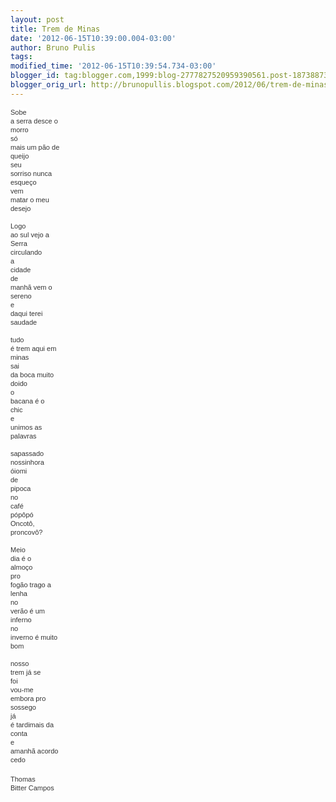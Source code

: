 ```yaml
---
layout: post
title: Trem de Minas
date: '2012-06-15T10:39:00.004-03:00'
author: Bruno Pulis
tags: 
modified_time: '2012-06-15T10:39:54.734-03:00'
blogger_id: tag:blogger.com,1999:blog-2777827520959390561.post-1873887340992921073
blogger_orig_url: http://brunopullis.blogspot.com/2012/06/trem-de-minas.html
---
```


<span style="-webkit-text-size-adjust: auto; -webkit-text-stroke-width: 0px; background-color: white; color: #333333; display: inline !important; float: none; font-family: 'lucida grande', tahoma, verdana, arial, sans-serif; font-size: 11px; font-style: normal; font-variant: normal; font-weight: normal; letter-spacing: normal; line-height: 14px; orphans: 2; text-align: left; text-indent: 0px; text-transform: none; white-space: pre-wrap; widows: 2; word-spacing: 0px;">Sobe a serra desce o morro</span><br style="-webkit-text-size-adjust: auto; -webkit-text-stroke-width: 0px; background-color: white; color: #333333; font-family: 'lucida grande', tahoma, verdana, arial, sans-serif; font-size: 11px; font-style: normal; font-variant: normal; font-weight: normal; letter-spacing: normal; line-height: 14px; orphans: 2; text-align: left; text-indent: 0px; text-transform: none; white-space: pre-wrap; widows: 2; word-spacing: 0px;" /><span style="-webkit-text-size-adjust: auto; -webkit-text-stroke-width: 0px; background-color: white; color: #333333; display: inline !important; float: none; font-family: 'lucida grande', tahoma, verdana, arial, sans-serif; font-size: 11px; font-style: normal; font-variant: normal; font-weight: normal; letter-spacing: normal; line-height: 14px; orphans: 2; text-align: left; text-indent: 0px; text-transform: none; white-space: pre-wrap; widows: 2; word-spacing: 0px;">só mais um pão de queijo</span><br style="-webkit-text-size-adjust: auto; -webkit-text-stroke-width: 0px; background-color: white; color: #333333; font-family: 'lucida grande', tahoma, verdana, arial, sans-serif; font-size: 11px; font-style: normal; font-variant: normal; font-weight: normal; letter-spacing: normal; line-height: 14px; orphans: 2; text-align: left; text-indent: 0px; text-transform: none; white-space: pre-wrap; widows: 2; word-spacing: 0px;" /><span style="-webkit-text-size-adjust: auto; -webkit-text-stroke-width: 0px; background-color: white; color: #333333; display: inline !important; float: none; font-family: 'lucida grande', tahoma, verdana, arial, sans-serif; font-size: 11px; font-style: normal; font-variant: normal; font-weight: normal; letter-spacing: normal; line-height: 14px; orphans: 2; text-align: left; text-indent: 0px; text-transform: none; white-space: pre-wrap; widows: 2; word-spacing: 0px;">seu sorriso nunca esqueço</span><br style="-webkit-text-size-adjust: auto; -webkit-text-stroke-width: 0px; background-color: white; color: #333333; font-family: 'lucida grande', tahoma, verdana, arial, sans-serif; font-size: 11px; font-style: normal; font-variant: normal; font-weight: normal; letter-spacing: normal; line-height: 14px; orphans: 2; text-align: left; text-indent: 0px; text-transform: none; white-space: pre-wrap; widows: 2; word-spacing: 0px;" /><span style="-webkit-text-size-adjust: auto; -webkit-text-stroke-width: 0px; background-color: white; color: #333333; display: inline !important; float: none; font-family: 'lucida grande', tahoma, verdana, arial, sans-serif; font-size: 11px; font-style: normal; font-variant: normal; font-weight: normal; letter-spacing: normal; line-height: 14px; orphans: 2; text-align: left; text-indent: 0px; text-transform: none; white-space: pre-wrap; widows: 2; word-spacing: 0px;">vem matar o meu desejo</span><br style="-webkit-text-size-adjust: auto; -webkit-text-stroke-width: 0px; background-color: white; color: #333333; font-family: 'lucida grande', tahoma, verdana, arial, sans-serif; font-size: 11px; font-style: normal; font-variant: normal; font-weight: normal; letter-spacing: normal; line-height: 14px; orphans: 2; text-align: left; text-indent: 0px; text-transform: none; white-space: pre-wrap; widows: 2; word-spacing: 0px;" /><br style="-webkit-text-size-adjust: auto; -webkit-text-stroke-width: 0px; background-color: white; color: #333333; font-family: 'lucida grande', tahoma, verdana, arial, sans-serif; font-size: 11px; font-style: normal; font-variant: normal; font-weight: normal; letter-spacing: normal; line-height: 14px; orphans: 2; text-align: left; text-indent: 0px; text-transform: none; white-space: pre-wrap; widows: 2; word-spacing: 0px;" /><span style="-webkit-text-size-adjust: auto; -webkit-text-stroke-width: 0px; background-color: white; color: #333333; display: inline !important; float: none; font-family: 'lucida grande', tahoma, verdana, arial, sans-serif; font-size: 11px; font-style: normal; font-variant: normal; font-weight: normal; letter-spacing: normal; line-height: 14px; orphans: 2; text-align: left; text-indent: 0px; text-transform: none; white-space: pre-wrap; widows: 2; word-spacing: 0px;">Logo ao sul vejo a Serra</span><br style="-webkit-text-size-adjust: auto; -webkit-text-stroke-width: 0px; background-color: white; color: #333333; font-family: 'lucida grande', tahoma, verdana, arial, sans-serif; font-size: 11px; font-style: normal; font-variant: normal; font-weight: normal; letter-spacing: normal; line-height: 14px; orphans: 2; text-align: left; text-indent: 0px; text-transform: none; white-space: pre-wrap; widows: 2; word-spacing: 0px;" /><span style="-webkit-text-size-adjust: auto; -webkit-text-stroke-width: 0px; background-color: white; color: #333333; display: inline !important; float: none; font-family: 'lucida grande', tahoma, verdana, arial, sans-serif; font-size: 11px; font-style: normal; font-variant: normal; font-weight: normal; letter-spacing: normal; line-height: 14px; orphans: 2; text-align: left; text-indent: 0px; text-transform: none; white-space: pre-wrap; widows: 2; word-spacing: 0px;">circulando a cidade</span><br style="-webkit-text-size-adjust: auto; -webkit-text-stroke-width: 0px; background-color: white; color: #333333; font-family: 'lucida grande', tahoma, verdana, arial, sans-serif; font-size: 11px; font-style: normal; font-variant: normal; font-weight: normal; letter-spacing: normal; line-height: 14px; orphans: 2; text-align: left; text-indent: 0px; text-transform: none; white-space: pre-wrap; widows: 2; word-spacing: 0px;" /><span style="-webkit-text-size-adjust: auto; -webkit-text-stroke-width: 0px; background-color: white; color: #333333; display: inline !important; float: none; font-family: 'lucida grande', tahoma, verdana, arial, sans-serif; font-size: 11px; font-style: normal; font-variant: normal; font-weight: normal; letter-spacing: normal; line-height: 14px; orphans: 2; text-align: left; text-indent: 0px; text-transform: none; white-space: pre-wrap; widows: 2; word-spacing: 0px;">de manhã vem o sereno</span><br style="-webkit-text-size-adjust: auto; -webkit-text-stroke-width: 0px; background-color: white; color: #333333; font-family: 'lucida grande', tahoma, verdana, arial, sans-serif; font-size: 11px; font-style: normal; font-variant: normal; font-weight: normal; letter-spacing: normal; line-height: 14px; orphans: 2; text-align: left; text-indent: 0px; text-transform: none; white-space: pre-wrap; widows: 2; word-spacing: 0px;" /><span style="-webkit-text-size-adjust: auto; -webkit-text-stroke-width: 0px; background-color: white; color: #333333; display: inline !important; float: none; font-family: 'lucida grande', tahoma, verdana, arial, sans-serif; font-size: 11px; font-style: normal; font-variant: normal; font-weight: normal; letter-spacing: normal; line-height: 14px; orphans: 2; text-align: left; text-indent: 0px; text-transform: none; white-space: pre-wrap; widows: 2; word-spacing: 0px;">e daqui terei saudade</span><br style="-webkit-text-size-adjust: auto; -webkit-text-stroke-width: 0px; background-color: white; color: #333333; font-family: 'lucida grande', tahoma, verdana, arial, sans-serif; font-size: 11px; font-style: normal; font-variant: normal; font-weight: normal; letter-spacing: normal; line-height: 14px; orphans: 2; text-align: left; text-indent: 0px; text-transform: none; white-space: pre-wrap; widows: 2; word-spacing: 0px;" /><br style="-webkit-text-size-adjust: auto; -webkit-text-stroke-width: 0px; background-color: white; color: #333333; font-family: 'lucida grande', tahoma, verdana, arial, sans-serif; font-size: 11px; font-style: normal; font-variant: normal; font-weight: normal; letter-spacing: normal; line-height: 14px; orphans: 2; text-align: left; text-indent: 0px; text-transform: none; white-space: pre-wrap; widows: 2; word-spacing: 0px;" /><span style="-webkit-text-size-adjust: auto; -webkit-text-stroke-width: 0px; background-color: white; color: #333333; display: inline !important; float: none; font-family: 'lucida grande', tahoma, verdana, arial, sans-serif; font-size: 11px; font-style: normal; font-variant: normal; font-weight: normal; letter-spacing: normal; line-height: 14px; orphans: 2; text-align: left; text-indent: 0px; text-transform: none; white-space: pre-wrap; widows: 2; word-spacing: 0px;">tudo é trem aqui em minas</span><br style="-webkit-text-size-adjust: auto; -webkit-text-stroke-width: 0px; background-color: white; color: #333333; font-family: 'lucida grande', tahoma, verdana, arial, sans-serif; font-size: 11px; font-style: normal; font-variant: normal; font-weight: normal; letter-spacing: normal; line-height: 14px; orphans: 2; text-align: left; text-indent: 0px; text-transform: none; white-space: pre-wrap; widows: 2; word-spacing: 0px;" /><span style="-webkit-text-size-adjust: auto; -webkit-text-stroke-width: 0px; background-color: white; color: #333333; display: inline !important; float: none; font-family: 'lucida grande', tahoma, verdana, arial, sans-serif; font-size: 11px; font-style: normal; font-variant: normal; font-weight: normal; letter-spacing: normal; line-height: 14px; orphans: 2; text-align: left; text-indent: 0px; text-transform: none; white-space: pre-wrap; widows: 2; word-spacing: 0px;">sai da boca muito doido</span><br style="-webkit-text-size-adjust: auto; -webkit-text-stroke-width: 0px; background-color: white; color: #333333; font-family: 'lucida grande', tahoma, verdana, arial, sans-serif; font-size: 11px; font-style: normal; font-variant: normal; font-weight: normal; letter-spacing: normal; line-height: 14px; orphans: 2; text-align: left; text-indent: 0px; text-transform: none; white-space: pre-wrap; widows: 2; word-spacing: 0px;" /><span style="-webkit-text-size-adjust: auto; -webkit-text-stroke-width: 0px; background-color: white; color: #333333; display: inline !important; float: none; font-family: 'lucida grande', tahoma, verdana, arial, sans-serif; font-size: 11px; font-style: normal; font-variant: normal; font-weight: normal; letter-spacing: normal; line-height: 14px; orphans: 2; text-align: left; text-indent: 0px; text-transform: none; white-space: pre-wrap; widows: 2; word-spacing: 0px;">o bacana é o chic</span><br style="-webkit-text-size-adjust: auto; -webkit-text-stroke-width: 0px; background-color: white; color: #333333; font-family: 'lucida grande', tahoma, verdana, arial, sans-serif; font-size: 11px; font-style: normal; font-variant: normal; font-weight: normal; letter-spacing: normal; line-height: 14px; orphans: 2; text-align: left; text-indent: 0px; text-transform: none; white-space: pre-wrap; widows: 2; word-spacing: 0px;" /><span style="-webkit-text-size-adjust: auto; -webkit-text-stroke-width: 0px; background-color: white; color: #333333; display: inline !important; float: none; font-family: 'lucida grande', tahoma, verdana, arial, sans-serif; font-size: 11px; font-style: normal; font-variant: normal; font-weight: normal; letter-spacing: normal; line-height: 14px; orphans: 2; text-align: left; text-indent: 0px; text-transform: none; white-space: pre-wrap; widows: 2; word-spacing: 0px;">e unimos as palavras</span><br style="-webkit-text-size-adjust: auto; -webkit-text-stroke-width: 0px; background-color: white; color: #333333; font-family: 'lucida grande', tahoma, verdana, arial, sans-serif; font-size: 11px; font-style: normal; font-variant: normal; font-weight: normal; letter-spacing: normal; line-height: 14px; orphans: 2; text-align: left; text-indent: 0px; text-transform: none; white-space: pre-wrap; widows: 2; word-spacing: 0px;" /><br style="-webkit-text-size-adjust: auto; -webkit-text-stroke-width: 0px; background-color: white; color: #333333; font-family: 'lucida grande', tahoma, verdana, arial, sans-serif; font-size: 11px; font-style: normal; font-variant: normal; font-weight: normal; letter-spacing: normal; line-height: 14px; orphans: 2; text-align: left; text-indent: 0px; text-transform: none; white-space: pre-wrap; widows: 2; word-spacing: 0px;" /><span style="-webkit-text-size-adjust: auto; -webkit-text-stroke-width: 0px; background-color: white; color: #333333; display: inline !important; float: none; font-family: 'lucida grande', tahoma, verdana, arial, sans-serif; font-size: 11px; font-style: normal; font-variant: normal; font-weight: normal; letter-spacing: normal; line-height: 14px; orphans: 2; text-align: left; text-indent: 0px; text-transform: none; white-space: pre-wrap; widows: 2; word-spacing: 0px;">sapassado nossinhora</span><br style="-webkit-text-size-adjust: auto; -webkit-text-stroke-width: 0px; background-color: white; color: #333333; font-family: 'lucida grande', tahoma, verdana, arial, sans-serif; font-size: 11px; font-style: normal; font-variant: normal; font-weight: normal; letter-spacing: normal; line-height: 14px; orphans: 2; text-align: left; text-indent: 0px; text-transform: none; white-space: pre-wrap; widows: 2; word-spacing: 0px;" /><span style="-webkit-text-size-adjust: auto; -webkit-text-stroke-width: 0px; background-color: white; color: #333333; display: inline !important; float: none; font-family: 'lucida grande', tahoma, verdana, arial, sans-serif; font-size: 11px; font-style: normal; font-variant: normal; font-weight: normal; letter-spacing: normal; line-height: 14px; orphans: 2; text-align: left; text-indent: 0px; text-transform: none; white-space: pre-wrap; widows: 2; word-spacing: 0px;">óiomi de pipoca</span><br style="-webkit-text-size-adjust: auto; -webkit-text-stroke-width: 0px; background-color: white; color: #333333; font-family: 'lucida grande', tahoma, verdana, arial, sans-serif; font-size: 11px; font-style: normal; font-variant: normal; font-weight: normal; letter-spacing: normal; line-height: 14px; orphans: 2; text-align: left; text-indent: 0px; text-transform: none; white-space: pre-wrap; widows: 2; word-spacing: 0px;" /><span style="-webkit-text-size-adjust: auto; -webkit-text-stroke-width: 0px; background-color: white; color: #333333; display: inline !important; float: none; font-family: 'lucida grande', tahoma, verdana, arial, sans-serif; font-size: 11px; font-style: normal; font-variant: normal; font-weight: normal; letter-spacing: normal; line-height: 14px; orphans: 2; text-align: left; text-indent: 0px; text-transform: none; white-space: pre-wrap; widows: 2; word-spacing: 0px;">no café pópôpó</span><br style="-webkit-text-size-adjust: auto; -webkit-text-stroke-width: 0px; background-color: white; color: #333333; font-family: 'lucida grande', tahoma, verdana, arial, sans-serif; font-size: 11px; font-style: normal; font-variant: normal; font-weight: normal; letter-spacing: normal; line-height: 14px; orphans: 2; text-align: left; text-indent: 0px; text-transform: none; white-space: pre-wrap; widows: 2; word-spacing: 0px;" /><span style="-webkit-text-size-adjust: auto; -webkit-text-stroke-width: 0px; background-color: white; color: #333333; display: inline !important; float: none; font-family: 'lucida grande', tahoma, verdana, arial, sans-serif; font-size: 11px; font-style: normal; font-variant: normal; font-weight: normal; letter-spacing: normal; line-height: 14px; orphans: 2; text-align: left; text-indent: 0px; text-transform: none; white-space: pre-wrap; widows: 2; word-spacing: 0px;">Oncotô, proncovô?</span><br style="-webkit-text-size-adjust: auto; -webkit-text-stroke-width: 0px; background-color: white; color: #333333; font-family: 'lucida grande', tahoma, verdana, arial, sans-serif; font-size: 11px; font-style: normal; font-variant: normal; font-weight: normal; letter-spacing: normal; line-height: 14px; orphans: 2; text-align: left; text-indent: 0px; text-transform: none; white-space: pre-wrap; widows: 2; word-spacing: 0px;" /><br style="-webkit-text-size-adjust: auto; -webkit-text-stroke-width: 0px; background-color: white; color: #333333; font-family: 'lucida grande', tahoma, verdana, arial, sans-serif; font-size: 11px; font-style: normal; font-variant: normal; font-weight: normal; letter-spacing: normal; line-height: 14px; orphans: 2; text-align: left; text-indent: 0px; text-transform: none; white-space: pre-wrap; widows: 2; word-spacing: 0px;" /><span style="-webkit-text-size-adjust: auto; -webkit-text-stroke-width: 0px; background-color: white; color: #333333; display: inline !important; float: none; font-family: 'lucida grande', tahoma, verdana, arial, sans-serif; font-size: 11px; font-style: normal; font-variant: normal; font-weight: normal; letter-spacing: normal; line-height: 14px; orphans: 2; text-align: left; text-indent: 0px; text-transform: none; white-space: pre-wrap; widows: 2; word-spacing: 0px;">Meio dia é o almoço</span><br style="-webkit-text-size-adjust: auto; -webkit-text-stroke-width: 0px; background-color: white; color: #333333; font-family: 'lucida grande', tahoma, verdana, arial, sans-serif; font-size: 11px; font-style: normal; font-variant: normal; font-weight: normal; letter-spacing: normal; line-height: 14px; orphans: 2; text-align: left; text-indent: 0px; text-transform: none; white-space: pre-wrap; widows: 2; word-spacing: 0px;" /><span style="-webkit-text-size-adjust: auto; -webkit-text-stroke-width: 0px; background-color: white; color: #333333; display: inline !important; float: none; font-family: 'lucida grande', tahoma, verdana, arial, sans-serif; font-size: 11px; font-style: normal; font-variant: normal; font-weight: normal; letter-spacing: normal; line-height: 14px; orphans: 2; text-align: left; text-indent: 0px; text-transform: none; white-space: pre-wrap; widows: 2; word-spacing: 0px;">pro fogão trago a lenha</span><br style="-webkit-text-size-adjust: auto; -webkit-text-stroke-width: 0px; background-color: white; color: #333333; font-family: 'lucida grande', tahoma, verdana, arial, sans-serif; font-size: 11px; font-style: normal; font-variant: normal; font-weight: normal; letter-spacing: normal; line-height: 14px; orphans: 2; text-align: left; text-indent: 0px; text-transform: none; white-space: pre-wrap; widows: 2; word-spacing: 0px;" /><span style="-webkit-text-size-adjust: auto; -webkit-text-stroke-width: 0px; background-color: white; color: #333333; display: inline !important; float: none; font-family: 'lucida grande', tahoma, verdana, arial, sans-serif; font-size: 11px; font-style: normal; font-variant: normal; font-weight: normal; letter-spacing: normal; line-height: 14px; orphans: 2; text-align: left; text-indent: 0px; text-transform: none; white-space: pre-wrap; widows: 2; word-spacing: 0px;">no verão é um inferno</span><br style="-webkit-text-size-adjust: auto; -webkit-text-stroke-width: 0px; background-color: white; color: #333333; font-family: 'lucida grande', tahoma, verdana, arial, sans-serif; font-size: 11px; font-style: normal; font-variant: normal; font-weight: normal; letter-spacing: normal; line-height: 14px; orphans: 2; text-align: left; text-indent: 0px; text-transform: none; white-space: pre-wrap; widows: 2; word-spacing: 0px;" /><span style="-webkit-text-size-adjust: auto; -webkit-text-stroke-width: 0px; background-color: white; color: #333333; display: inline !important; float: none; font-family: 'lucida grande', tahoma, verdana, arial, sans-serif; font-size: 11px; font-style: normal; font-variant: normal; font-weight: normal; letter-spacing: normal; line-height: 14px; orphans: 2; text-align: left; text-indent: 0px; text-transform: none; white-space: pre-wrap; widows: 2; word-spacing: 0px;">no inverno é muito bom</span><br style="-webkit-text-size-adjust: auto; -webkit-text-stroke-width: 0px; background-color: white; color: #333333; font-family: 'lucida grande', tahoma, verdana, arial, sans-serif; font-size: 11px; font-style: normal; font-variant: normal; font-weight: normal; letter-spacing: normal; line-height: 14px; orphans: 2; text-align: left; text-indent: 0px; text-transform: none; white-space: pre-wrap; widows: 2; word-spacing: 0px;" /><br style="-webkit-text-size-adjust: auto; -webkit-text-stroke-width: 0px; background-color: white; color: #333333; font-family: 'lucida grande', tahoma, verdana, arial, sans-serif; font-size: 11px; font-style: normal; font-variant: normal; font-weight: normal; letter-spacing: normal; line-height: 14px; orphans: 2; text-align: left; text-indent: 0px; text-transform: none; white-space: pre-wrap; widows: 2; word-spacing: 0px;" /><span style="-webkit-text-size-adjust: auto; -webkit-text-stroke-width: 0px; background-color: white; color: #333333; display: inline !important; float: none; font-family: 'lucida grande', tahoma, verdana, arial, sans-serif; font-size: 11px; font-style: normal; font-variant: normal; font-weight: normal; letter-spacing: normal; line-height: 14px; orphans: 2; text-align: left; text-indent: 0px; text-transform: none; white-space: pre-wrap; widows: 2; word-spacing: 0px;">nosso trem já se foi</span><br style="-webkit-text-size-adjust: auto; -webkit-text-stroke-width: 0px; background-color: white; color: #333333; font-family: 'lucida grande', tahoma, verdana, arial, sans-serif; font-size: 11px; font-style: normal; font-variant: normal; font-weight: normal; letter-spacing: normal; line-height: 14px; orphans: 2; text-align: left; text-indent: 0px; text-transform: none; white-space: pre-wrap; widows: 2; word-spacing: 0px;" /><span style="-webkit-text-size-adjust: auto; -webkit-text-stroke-width: 0px; background-color: white; color: #333333; display: inline !important; float: none; font-family: 'lucida grande', tahoma, verdana, arial, sans-serif; font-size: 11px; font-style: normal; font-variant: normal; font-weight: normal; letter-spacing: normal; line-height: 14px; orphans: 2; text-align: left; text-indent: 0px; text-transform: none; white-space: pre-wrap; widows: 2; word-spacing: 0px;">vou-me embora pro sossego</span><br style="-webkit-text-size-adjust: auto; -webkit-text-stroke-width: 0px; background-color: white; color: #333333; font-family: 'lucida grande', tahoma, verdana, arial, sans-serif; font-size: 11px; font-style: normal; font-variant: normal; font-weight: normal; letter-spacing: normal; line-height: 14px; orphans: 2; text-align: left; text-indent: 0px; text-transform: none; white-space: pre-wrap; widows: 2; word-spacing: 0px;" /><span style="-webkit-text-size-adjust: auto; -webkit-text-stroke-width: 0px; background-color: white; color: #333333; display: inline !important; float: none; font-family: 'lucida grande', tahoma, verdana, arial, sans-serif; font-size: 11px; font-style: normal; font-variant: normal; font-weight: normal; letter-spacing: normal; line-height: 14px; orphans: 2; text-align: left; text-indent: 0px; text-transform: none; white-space: pre-wrap; widows: 2; word-spacing: 0px;">já é tardimais da conta</span><br style="-webkit-text-size-adjust: auto; -webkit-text-stroke-width: 0px; background-color: white; color: #333333; font-family: 'lucida grande', tahoma, verdana, arial, sans-serif; font-size: 11px; font-style: normal; font-variant: normal; font-weight: normal; letter-spacing: normal; line-height: 14px; orphans: 2; text-align: left; text-indent: 0px; text-transform: none; white-space: pre-wrap; widows: 2; word-spacing: 0px;" /><span style="-webkit-text-size-adjust: auto; -webkit-text-stroke-width: 0px; background-color: white; color: #333333; display: inline !important; float: none; font-family: 'lucida grande', tahoma, verdana, arial, sans-serif; font-size: 11px; font-style: normal; font-variant: normal; font-weight: normal; letter-spacing: normal; line-height: 14px; orphans: 2; text-align: left; text-indent: 0px; text-transform: none; white-space: pre-wrap; widows: 2; word-spacing: 0px;">e amanhã acordo cedo</span><br /><br /><span style="background-color: white; color: #333333; display: inline ! important; float: none; font-family: 'lucida grande',tahoma,verdana,arial,sans-serif; font-size: 11px; font-style: normal; font-variant: normal; font-weight: normal; letter-spacing: normal; line-height: 14px; orphans: 2; text-align: left; text-indent: 0px; text-transform: none; white-space: pre-wrap; widows: 2; word-spacing: 0px;">Thomas Bitter Campos  </span>